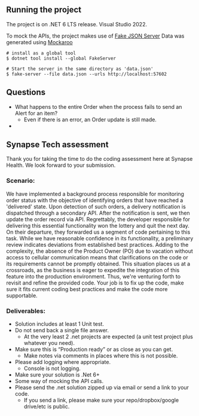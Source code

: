 ## Running the project

The project is on .NET 6 LTS release. Visual Studio 2022.

To mock the APIs, the project makes use of [Fake JSON Server](https://ttu.github.io/dotnet-fake-json-server/#/)
Data was generated using [Mockaroo](https://mockaroo.com/)

````
# install as a global tool
$ dotnet tool install --global FakeServer

# Start the server in the same directory as 'data.json'
$ fake-server --file data.json --urls http://localhost:57602
````

## Questions

* What happens to the entire Order when the process fails to send an Alert for an item? 
  * Even if there is an error, an Order update is still made.
* 

## Synapse Tech assessment

Thank you for taking the time to do the coding assessment here at Synapse Health. We look forward to your submission.
### Scenario:
We have implemented a background process responsible for monitoring order status with the objective of identifying orders that have reached a 'delivered' state. Upon detection of such orders, a delivery notification is dispatched through a secondary API. After the notification is sent, we then update the order record via API.
Regrettably, the developer responsible for delivering this essential functionality won the lottery and quit the next day. On their departure, they forwarded us a segment of code pertaining to this task. While we have reasonable confidence in its functionality, a preliminary review indicates deviations from established best practices. Adding to the complexity, the absence of the Product Owner (PO) due to vacation without access to cellular communication means that clarifications on the code or its requirements cannot be promptly obtained.
This situation places us at a crossroads, as the business is eager to expedite the integration of this feature into the production environment. Thus, we're venturing forth to revisit and refine the provided code. Your job is to fix up the code, make sure it fits current coding best practices and make the code more supportable.

### Deliverables:
*	Solution includes at least 1 Unit test. 
*	Do not send back a single file answer.
    -	At the very least 2 .net projects are expected (a unit test project plus whatever you need).
*	Make sure this is “Production ready” or as close as you can get.
    -	Make notes via comments in places where this is not possible.
*	Please add logging where appropriate.
    -	Console is not logging.
*	Make sure your solution is .Net 6+ 
*	Some way of mocking the API calls.
*	Please send the .net solution zipped up via email or send a link to your code.
    -	If you send a link, please make sure your repo/dropbox/google drive/etc is public.
